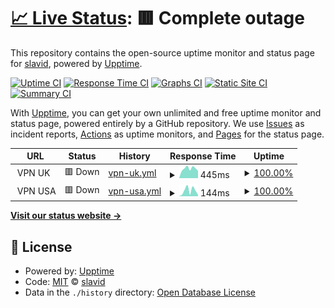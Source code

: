 # [📈 Live Status](https://slavid.github.io/uptime): <!--live status--> **🟥 Complete outage**

This repository contains the open-source uptime monitor and status page for [slavid](https://slavid.github.io/uptime), powered by [Upptime](https://github.com/upptime/upptime).

[![Uptime CI](https://github.com/slavid/uptime/workflows/Uptime%20CI/badge.svg)](https://github.com/slavid/uptime/actions?query=workflow%3A%22Uptime+CI%22)
[![Response Time CI](https://github.com/slavid/uptime/workflows/Response%20Time%20CI/badge.svg)](https://github.com/slavid/uptime/actions?query=workflow%3A%22Response+Time+CI%22)
[![Graphs CI](https://github.com/slavid/uptime/workflows/Graphs%20CI/badge.svg)](https://github.com/slavid/uptime/actions?query=workflow%3A%22Graphs+CI%22)
[![Static Site CI](https://github.com/slavid/uptime/workflows/Static%20Site%20CI/badge.svg)](https://github.com/slavid/uptime/actions?query=workflow%3A%22Static+Site+CI%22)
[![Summary CI](https://github.com/slavid/uptime/workflows/Summary%20CI/badge.svg)](https://github.com/slavid/uptime/actions?query=workflow%3A%22Summary+CI%22)

With [Upptime](https://upptime.js.org), you can get your own unlimited and free uptime monitor and status page, powered entirely by a GitHub repository. We use [Issues](https://github.com/slavid/uptime/issues) as incident reports, [Actions](https://github.com/slavid/uptime/actions) as uptime monitors, and [Pages](https://slavid.github.io/uptime) for the status page.

<!--start: status pages-->
<!-- This summary is generated by Upptime (https://github.com/upptime/upptime) -->
<!-- Do not edit this manually, your changes will be overwritten -->
<!-- prettier-ignore -->
| URL | Status | History | Response Time | Uptime |
| --- | ------ | ------- | ------------- | ------ |
| <img alt="" src="https://icons.duckduckgo.com/ip3/null.ico" height="13"> VPN UK | 🟥 Down | [vpn-uk.yml](https://github.com/slavid/uptime/commits/HEAD/history/vpn-uk.yml) | <details><summary><img alt="Response time graph" src="./graphs/vpn-uk/response-time-week.png" height="20"> 445ms</summary><br><a href="https://slavid.github.io/uptime/history/vpn-uk"><img alt="Response time 445" src="https://img.shields.io/endpoint?url=https%3A%2F%2Fraw.githubusercontent.com%2Fslavid%2Fuptime%2FHEAD%2Fapi%2Fvpn-uk%2Fresponse-time.json"></a><br><a href="https://slavid.github.io/uptime/history/vpn-uk"><img alt="24-hour response time 335" src="https://img.shields.io/endpoint?url=https%3A%2F%2Fraw.githubusercontent.com%2Fslavid%2Fuptime%2FHEAD%2Fapi%2Fvpn-uk%2Fresponse-time-day.json"></a><br><a href="https://slavid.github.io/uptime/history/vpn-uk"><img alt="7-day response time 445" src="https://img.shields.io/endpoint?url=https%3A%2F%2Fraw.githubusercontent.com%2Fslavid%2Fuptime%2FHEAD%2Fapi%2Fvpn-uk%2Fresponse-time-week.json"></a><br><a href="https://slavid.github.io/uptime/history/vpn-uk"><img alt="30-day response time 429" src="https://img.shields.io/endpoint?url=https%3A%2F%2Fraw.githubusercontent.com%2Fslavid%2Fuptime%2FHEAD%2Fapi%2Fvpn-uk%2Fresponse-time-month.json"></a><br><a href="https://slavid.github.io/uptime/history/vpn-uk"><img alt="1-year response time 445" src="https://img.shields.io/endpoint?url=https%3A%2F%2Fraw.githubusercontent.com%2Fslavid%2Fuptime%2FHEAD%2Fapi%2Fvpn-uk%2Fresponse-time-year.json"></a></details> | <details><summary><a href="https://slavid.github.io/uptime/history/vpn-uk">100.00%</a></summary><a href="https://slavid.github.io/uptime/history/vpn-uk"><img alt="All-time uptime 99.71%" src="https://img.shields.io/endpoint?url=https%3A%2F%2Fraw.githubusercontent.com%2Fslavid%2Fuptime%2FHEAD%2Fapi%2Fvpn-uk%2Fuptime.json"></a><br><a href="https://slavid.github.io/uptime/history/vpn-uk"><img alt="24-hour uptime 100.00%" src="https://img.shields.io/endpoint?url=https%3A%2F%2Fraw.githubusercontent.com%2Fslavid%2Fuptime%2FHEAD%2Fapi%2Fvpn-uk%2Fuptime-day.json"></a><br><a href="https://slavid.github.io/uptime/history/vpn-uk"><img alt="7-day uptime 100.00%" src="https://img.shields.io/endpoint?url=https%3A%2F%2Fraw.githubusercontent.com%2Fslavid%2Fuptime%2FHEAD%2Fapi%2Fvpn-uk%2Fuptime-week.json"></a><br><a href="https://slavid.github.io/uptime/history/vpn-uk"><img alt="30-day uptime 100.00%" src="https://img.shields.io/endpoint?url=https%3A%2F%2Fraw.githubusercontent.com%2Fslavid%2Fuptime%2FHEAD%2Fapi%2Fvpn-uk%2Fuptime-month.json"></a><br><a href="https://slavid.github.io/uptime/history/vpn-uk"><img alt="1-year uptime 99.71%" src="https://img.shields.io/endpoint?url=https%3A%2F%2Fraw.githubusercontent.com%2Fslavid%2Fuptime%2FHEAD%2Fapi%2Fvpn-uk%2Fuptime-year.json"></a></details>
| <img alt="" src="https://icons.duckduckgo.com/ip3/null.ico" height="13"> VPN USA | 🟥 Down | [vpn-usa.yml](https://github.com/slavid/uptime/commits/HEAD/history/vpn-usa.yml) | <details><summary><img alt="Response time graph" src="./graphs/vpn-usa/response-time-week.png" height="20"> 144ms</summary><br><a href="https://slavid.github.io/uptime/history/vpn-usa"><img alt="Response time 141" src="https://img.shields.io/endpoint?url=https%3A%2F%2Fraw.githubusercontent.com%2Fslavid%2Fuptime%2FHEAD%2Fapi%2Fvpn-usa%2Fresponse-time.json"></a><br><a href="https://slavid.github.io/uptime/history/vpn-usa"><img alt="24-hour response time 21" src="https://img.shields.io/endpoint?url=https%3A%2F%2Fraw.githubusercontent.com%2Fslavid%2Fuptime%2FHEAD%2Fapi%2Fvpn-usa%2Fresponse-time-day.json"></a><br><a href="https://slavid.github.io/uptime/history/vpn-usa"><img alt="7-day response time 144" src="https://img.shields.io/endpoint?url=https%3A%2F%2Fraw.githubusercontent.com%2Fslavid%2Fuptime%2FHEAD%2Fapi%2Fvpn-usa%2Fresponse-time-week.json"></a><br><a href="https://slavid.github.io/uptime/history/vpn-usa"><img alt="30-day response time 129" src="https://img.shields.io/endpoint?url=https%3A%2F%2Fraw.githubusercontent.com%2Fslavid%2Fuptime%2FHEAD%2Fapi%2Fvpn-usa%2Fresponse-time-month.json"></a><br><a href="https://slavid.github.io/uptime/history/vpn-usa"><img alt="1-year response time 141" src="https://img.shields.io/endpoint?url=https%3A%2F%2Fraw.githubusercontent.com%2Fslavid%2Fuptime%2FHEAD%2Fapi%2Fvpn-usa%2Fresponse-time-year.json"></a></details> | <details><summary><a href="https://slavid.github.io/uptime/history/vpn-usa">100.00%</a></summary><a href="https://slavid.github.io/uptime/history/vpn-usa"><img alt="All-time uptime 94.93%" src="https://img.shields.io/endpoint?url=https%3A%2F%2Fraw.githubusercontent.com%2Fslavid%2Fuptime%2FHEAD%2Fapi%2Fvpn-usa%2Fuptime.json"></a><br><a href="https://slavid.github.io/uptime/history/vpn-usa"><img alt="24-hour uptime 100.00%" src="https://img.shields.io/endpoint?url=https%3A%2F%2Fraw.githubusercontent.com%2Fslavid%2Fuptime%2FHEAD%2Fapi%2Fvpn-usa%2Fuptime-day.json"></a><br><a href="https://slavid.github.io/uptime/history/vpn-usa"><img alt="7-day uptime 100.00%" src="https://img.shields.io/endpoint?url=https%3A%2F%2Fraw.githubusercontent.com%2Fslavid%2Fuptime%2FHEAD%2Fapi%2Fvpn-usa%2Fuptime-week.json"></a><br><a href="https://slavid.github.io/uptime/history/vpn-usa"><img alt="30-day uptime 100.00%" src="https://img.shields.io/endpoint?url=https%3A%2F%2Fraw.githubusercontent.com%2Fslavid%2Fuptime%2FHEAD%2Fapi%2Fvpn-usa%2Fuptime-month.json"></a><br><a href="https://slavid.github.io/uptime/history/vpn-usa"><img alt="1-year uptime 94.93%" src="https://img.shields.io/endpoint?url=https%3A%2F%2Fraw.githubusercontent.com%2Fslavid%2Fuptime%2FHEAD%2Fapi%2Fvpn-usa%2Fuptime-year.json"></a></details>

<!--end: status pages-->

[**Visit our status website →**](https://slavid.github.io/uptime)

## 📄 License

- Powered by: [Upptime](https://github.com/upptime/upptime)
- Code: [MIT](./LICENSE) © [slavid](https://slavid.github.io/uptime)
- Data in the `./history` directory: [Open Database License](https://opendatacommons.org/licenses/odbl/1-0/)
